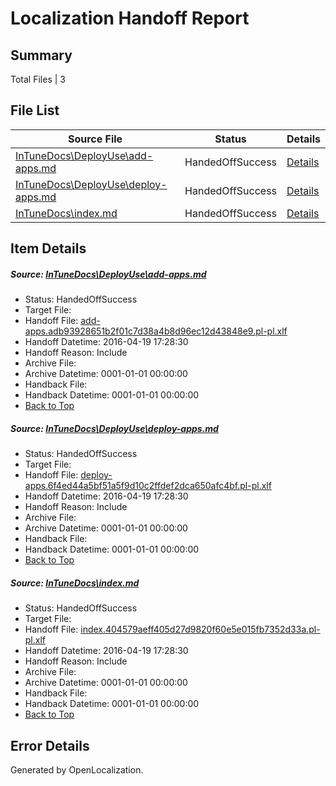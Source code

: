 # <a name='report-top'></a> Localization Handoff Report

## Summary
 Total Files | 3

## File List
 Source File | Status | Details 
 ----------- | ------ | ------- 
 [InTuneDocs\DeployUse\add-apps.md](https://github.com/Microsoft/IntuneDocs-pr/blob/1c00bbad386686b85f602deada156127ebde5552/InTuneDocs/DeployUse/add-apps.md) | HandedOffSuccess | [Details](#fcaafcdd741aa465a2f78497c3308f3a171b5fc924)
 [InTuneDocs\DeployUse\deploy-apps.md](https://github.com/Microsoft/IntuneDocs-pr/blob/1c00bbad386686b85f602deada156127ebde5552/InTuneDocs/DeployUse/deploy-apps.md) | HandedOffSuccess | [Details](#700fb5716afc4e78d29b1d8fb206cab6ae15320047)
 [InTuneDocs\index.md](https://github.com/Microsoft/IntuneDocs-pr/blob/1c00bbad386686b85f602deada156127ebde5552/InTuneDocs/index.md) | HandedOffSuccess | [Details](#f0866b0edb6cb22ae4b38dc7d1bcace358688667684)

## Item Details
##### <a name='fcaafcdd741aa465a2f78497c3308f3a171b5fc924'></a> Source: [InTuneDocs\DeployUse\add-apps.md](https://github.com/Microsoft/IntuneDocs-pr/blob/1c00bbad386686b85f602deada156127ebde5552/InTuneDocs/DeployUse/add-apps.md)
* Status: HandedOffSuccess
* Target File: 
* Handoff File: [add-apps.adb93928651b2f01c7d38a4b8d96ec12d43848e9.pl-pl.xlf](https://github.com/Microsoft/EM.handoff/blob/d1c612efebae5d3db3239f2c9c81fb04cd3791f1/ol-handoff/Microsoft/IntuneDocs-pr.pl-pl/master/add-apps.adb93928651b2f01c7d38a4b8d96ec12d43848e9.pl-pl.xlf)
* Handoff Datetime: 2016-04-19 17:28:30
* Handoff Reason: Include
* Archive File: 
* Archive Datetime: 0001-01-01 00:00:00
* Handback File: 
* Handback Datetime: 0001-01-01 00:00:00
* [Back to Top](#report-top)

##### <a name='700fb5716afc4e78d29b1d8fb206cab6ae15320047'></a> Source: [InTuneDocs\DeployUse\deploy-apps.md](https://github.com/Microsoft/IntuneDocs-pr/blob/1c00bbad386686b85f602deada156127ebde5552/InTuneDocs/DeployUse/deploy-apps.md)
* Status: HandedOffSuccess
* Target File: 
* Handoff File: [deploy-apps.6f4ed44a5bf51a5f9d10c2ffdef2dca650afc4bf.pl-pl.xlf](https://github.com/Microsoft/EM.handoff/blob/d1c612efebae5d3db3239f2c9c81fb04cd3791f1/ol-handoff/Microsoft/IntuneDocs-pr.pl-pl/master/deploy-apps.6f4ed44a5bf51a5f9d10c2ffdef2dca650afc4bf.pl-pl.xlf)
* Handoff Datetime: 2016-04-19 17:28:30
* Handoff Reason: Include
* Archive File: 
* Archive Datetime: 0001-01-01 00:00:00
* Handback File: 
* Handback Datetime: 0001-01-01 00:00:00
* [Back to Top](#report-top)

##### <a name='f0866b0edb6cb22ae4b38dc7d1bcace358688667684'></a> Source: [InTuneDocs\index.md](https://github.com/Microsoft/IntuneDocs-pr/blob/1c00bbad386686b85f602deada156127ebde5552/InTuneDocs/index.md)
* Status: HandedOffSuccess
* Target File: 
* Handoff File: [index.404579aeff405d27d9820f60e5e015fb7352d33a.pl-pl.xlf](https://github.com/Microsoft/EM.handoff/blob/d1c612efebae5d3db3239f2c9c81fb04cd3791f1/ol-handoff/Microsoft/IntuneDocs-pr.pl-pl/master/index.404579aeff405d27d9820f60e5e015fb7352d33a.pl-pl.xlf)
* Handoff Datetime: 2016-04-19 17:28:30
* Handoff Reason: Include
* Archive File: 
* Archive Datetime: 0001-01-01 00:00:00
* Handback File: 
* Handback Datetime: 0001-01-01 00:00:00
* [Back to Top](#report-top)


## Error Details

Generated by OpenLocalization.
